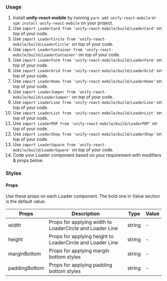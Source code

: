 ### Usage

1. Install **unify-react-mobile** by running `yarn add unify-react-mobile` or `npm install unify-react-mobile` on your project.
2. Use `import LoaderCard from 'unify-react-mobile/build/LoaderCard'` on top of your code.
3. Use `import LoaderCircle from 'unify-react-mobile/build/LoaderCircle'` on top of your code.
4. Use `import LoaderContainer from 'unify-react-mobile/build/LoaderContainer'` on top of your code.
5. Use `import LoaderForm from 'unify-react-mobile/build/LoaderForm'` on top of your code.
6. Use `import LoaderGrid from 'unify-react-mobile/build/LoaderGrid'` on top of your code.
7. Use `import LoaderHome from 'unify-react-mobile/build/LoaderHome'` on top of your code.
8. Use `import LoaderJumper from 'unify-react-mobile/build/LoaderJumper'` on top of your code.
9. Use `import LoaderLine from 'unify-react-mobile/build/LoaderLine'` on top of your code.
10. Use `import LoaderList from 'unify-react-mobile/build/LoaderList'` on top of your code.
11. Use `import LoaderPDP from 'unify-react-mobile/build/LoaderPDP'` on top of your code.
12. Use `import LoaderShop from 'unify-react-mobile/build/LoaderShop'` on top of your code.
13. Use `import LoaderSquare from 'unify-react-mobile/build/LoaderSquare'` on top of your code.
14. Code your Loader component based on your requirement with modifiers & props below.

### Styles

#### Props

Use these props on each Loader component. The bold one in Value section is the default value.

| Props            | Description                                                | Type            | Value
|------------------|------------------------------------------------------------|-----------------|---------------------|
| width            | Props for applying width to LoaderCircle and Loader Line   | string          | -
| height           | Props for applying height to LoaderCircle and Loader Line  | string          | -
| marginBottom     | Props for applying margin bottom styles      | string            | -
| paddingBottom    | Props for applying padding bottom styles        | string            | -
